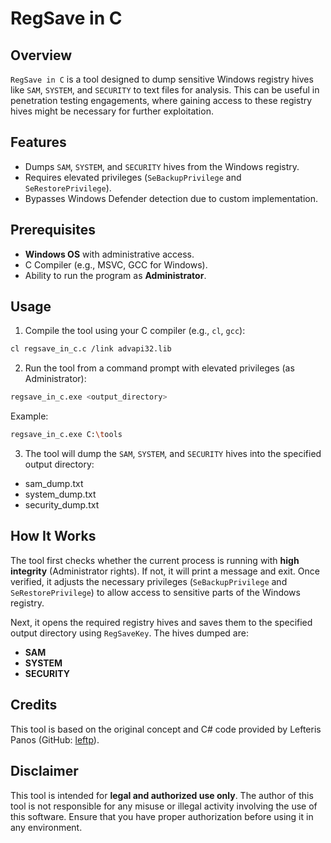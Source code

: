 # RegSave in C

## Overview

`RegSave in C` is a tool designed to dump sensitive Windows registry hives like `SAM`, `SYSTEM`, and `SECURITY` to text files for analysis. This can be useful in penetration testing engagements, where gaining access to these registry hives might be necessary for further exploitation.

## Features

- Dumps `SAM`, `SYSTEM`, and `SECURITY` hives from the Windows registry.
- Requires elevated privileges (`SeBackupPrivilege` and `SeRestorePrivilege`).
- Bypasses Windows Defender detection due to custom implementation.

## Prerequisites

- **Windows OS** with administrative access.
- C Compiler (e.g., MSVC, GCC for Windows).
- Ability to run the program as **Administrator**.

## Usage

1. Compile the tool using your C compiler (e.g., `cl`, `gcc`):

```sh
cl regsave_in_c.c /link advapi32.lib
```

2. Run the tool from a command prompt with elevated privileges (as Administrator):

```sh
regsave_in_c.exe <output_directory>
```

Example:
```sh
regsave_in_c.exe C:\tools
```

3. The tool will dump the `SAM`, `SYSTEM`, and `SECURITY` hives into the specified output directory:

- sam_dump.txt
- system_dump.txt
- security_dump.txt

## How It Works

The tool first checks whether the current process is running with **high integrity** (Administrator rights). If not, it will print a message and exit. Once verified, it adjusts the necessary privileges (`SeBackupPrivilege` and `SeRestorePrivilege`) to allow access to sensitive parts of the Windows registry.

Next, it opens the required registry hives and saves them to the specified output directory using `RegSaveKey`. The hives dumped are:

- **SAM**
- **SYSTEM**
- **SECURITY**

## Credits

This tool is based on the original concept and C# code provided by Lefteris Panos (GitHub: [leftp](https://github.com/leftp)).

## Disclaimer

This tool is intended for **legal and authorized use only**. The author of this tool is not responsible for any misuse or illegal activity involving the use of this software. Ensure that you have proper authorization before using it in any environment.
